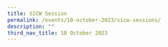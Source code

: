 ```yaml
---
title: SICW Session
permalink: /events/18-october-2023/sicw-sessions/
description: ""
third_nav_title: 18 October 2023
---
```

